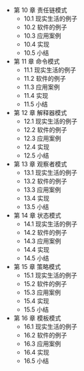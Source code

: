 * 第 10 章 责任链模式
    * 10.1 现实生活的例子
    * 10.2 软件的例子
    * 10.3 应用案例
    * 10.4 实现
    * 10.5 小结
* 第 11 章 命令模式
    * 11.1 现实生活的例子
    * 11.2 软件的例子
    * 11.3 应用案例
    * 11.4 实现
    * 11.5 小结
* 第 12 章 解释器模式
    * 12.1 现实生活的例子
    * 12.2 软件的例子
    * 12.3 应用案例
    * 12.4 实现
    * 12.5 小结
* 第 13 章 观察者模式
    * 13.1 现实生活的例子
    * 13.2 软件的例子
    * 13.3 应用案例
    * 13.4 实现
    * 13.5 小结
* 第 14 章 状态模式
    * 14.1 现实生活的例子
    * 14.2 软件的例子
    * 14.3 应用案例
    * 14.4 实现
    * 14.5 小结
* 第 15 章 策略模式
    * 15.1 现实生活的例子
    * 15.2 软件的例子
    * 15.3 应用案例
    * 15.4 实现
    * 15.5 小结
* 第 16 章 模板模式
    * 16.1 现实生活的例子
    * 16.2 软件的例子
    * 16.3 应用案例
    * 16.4 实现
    * 16.5 小结